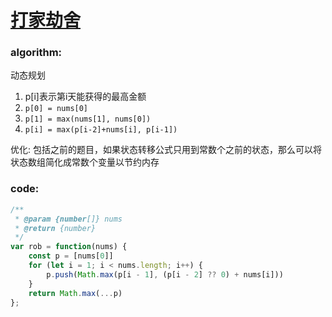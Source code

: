 # [打家劫舍](https://leetcode-cn.com/leetbook/read/top-interview-questions-easy/xnq4km/)

### algorithm:
动态规划
  1. p[i]表示第i天能获得的最高金额
  2. `p[0] = nums[0]`
  3. `p[1] = max(nums[1], nums[0])`
  4. `p[i] = max(p[i-2]+nums[i], p[i-1])`

优化: 包括之前的题目，如果状态转移公式只用到常数个之前的状态，那么可以将状态数组简化成常数个变量以节约内存
### code:
```javascript
/**
 * @param {number[]} nums
 * @return {number}
 */
var rob = function(nums) {
    const p = [nums[0]]
    for (let i = 1; i < nums.length; i++) {
        p.push(Math.max(p[i - 1], (p[i - 2] ?? 0) + nums[i]))
    }
    return Math.max(...p)
};
```